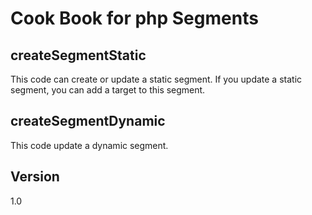 Cook Book for php Segments
==

createSegmentStatic
--

This code can create or update a static segment. If you update a static segment, you can add a target to this segment.

createSegmentDynamic
--

This code update a dynamic segment.


Version
--

1.0 